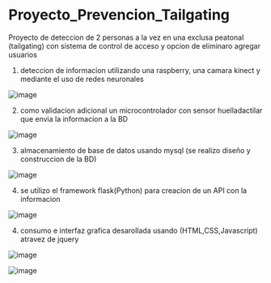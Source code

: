 # Proyecto_Prevencion_Tailgating
Proyecto de deteccion de 2 personas a la vez en una exclusa peatonal (tailgating) con sistema de control de acceso y opcion de eliminaro agregar usuarios

1) deteccion de informacion utilizando una raspberry, una camara kinect y mediante el uso de redes neuronales 

![image](https://user-images.githubusercontent.com/90980492/230150835-9fe11223-1eb9-4f59-8cc5-b96bc15e8377.png)


2) como validacion adicional un microcontrolador con sensor huelladactilar que envia la informacion a la BD

![image](https://user-images.githubusercontent.com/90980492/230150191-ad44000f-1eb9-40d3-a739-4432bdd1ca91.png)


3) almacenamiento de base de datos usando mysql (se realizo diseño y construccion de la BD) 

![image](https://user-images.githubusercontent.com/90980492/230149314-fb9d1ae9-71a1-4610-b90c-d60f98dde0a8.png)

4) se utilizo el framework flask(Python) para creacion de un API con la informacion

![image](https://user-images.githubusercontent.com/90980492/230149462-102d1f87-8435-431c-9c16-af916aef179c.png)


4) consumo e interfaz grafica desarollada usando (HTML,CSS,Javascript) atravez de jquery    

![image](https://user-images.githubusercontent.com/90980492/230145466-a955ff95-af71-4e95-bfbe-80b26dbbb3c6.png)

![image](https://user-images.githubusercontent.com/90980492/230150940-d6b16d1e-162b-44fb-880d-2ef3e990be2c.png)




